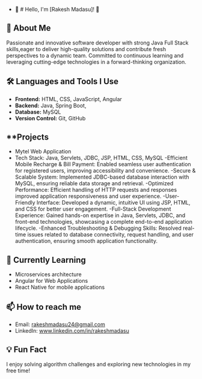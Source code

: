 - 👋 # Hello, I'm [Rakesh Madasu]! 👋

## 🚀 About Me
 Passionate and innovative software developer with strong Java Full Stack skills,eager to deliver high-quality solutions and contribute fresh perspectives to a dynamic team. Committed to continuous learning and leveraging cutting-edge technologies in a forward-thinking organization. 

## 🛠️ Languages and Tools I Use
- **Frontend:** HTML, CSS, JavaScript, Angular
- **Backend:** Java, Spring Boot,
- **Database:** MySQL
- **Version Control:** Git, GitHub

## **Projects
-  Mytel Web Application
-	Tech Stack: Java, Servlets, JDBC, JSP, HTML, CSS, MySQL
-Efficient Mobile Recharge & Bill Payment: Enabled seamless  user authentication for registered users, improving accessibility and convenience.
-Secure & Scalable System: Implemented JDBC-based database interaction with MySQL, ensuring reliable data storage and retrieval.
-Optimized Performance: Efficient handling of HTTP requests and responses improved application responsiveness and user experience.
-User-Friendly Interface: Developed a dynamic, intuitive UI using JSP, HTML, and CSS for better user engagement.
-Full-Stack Development Experience: Gained hands-on expertise in Java, Servlets, JDBC, and front-end technologies, showcasing a complete end-to-end application lifecycle.
-Enhanced Troubleshooting & Debugging Skills: Resolved real-time issues related to database connectivity, request handling, and user authentication, ensuring smooth application functionality.

## 🌱 Currently Learning
- Microservices architecture
- Angular for Web Applications
- React Native for mobile applications

## 📫 How to reach me
- Email:  rakeshmadasu24@gmail.com 
- LinkedIn: www.linkedin.com/in/rakeshmadasu 

## 💡 Fun Fact
I enjoy solving algorithm challenges and exploring new technologies in my free time!


<!---
rakeshmadasu24/rakeshmadasu24 is a ✨ special ✨ repository because its `README.md` (this file) appears on your GitHub profile.
You can click the Preview link to take a look at your changes.
--->

